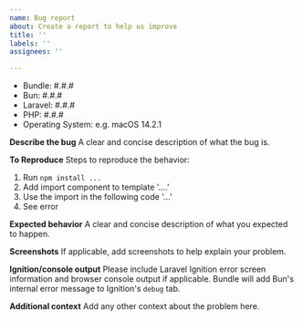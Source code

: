 ```yaml
---
name: Bug report
about: Create a report to help us improve
title: ''
labels: ''
assignees: ''

---
```


- Bundle: #.#.#
- Bun: #.#.#
- Laravel: #.#.#
- PHP: #.#.#
- Operating System:  e.g. macOS 14.2.1

**Describe the bug**
A clear and concise description of what the bug is.

**To Reproduce**
Steps to reproduce the behavior:
1. Run `npm install ...`
2. Add import component to template  '....'
3. Use the import in the following code '...'
4. See error

**Expected behavior**
A clear and concise description of what you expected to happen.

**Screenshots**
If applicable, add screenshots to help explain your problem.

**Ignition/console output**
Please include Laravel Ignition error screen information and browser console output if applicable. Bundle will add Bun's internal error message to Ignition's `debug` tab.

**Additional context**
Add any other context about the problem here.
